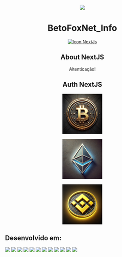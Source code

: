 <div align="center">

<a href="https://portfolio-react-betofoxnet-info-projects.vercel.app/"><img src="https://github.com/user-attachments/assets/8e37b052-5c84-4c25-bcb3-56f36e875326" width="150px"/></a>

# BetoFoxNet_Info


<a href="https://nextjs.org/"><img src="https://cdn.jsdelivr.net/gh/devicons/devicon@latest/icons/nextjs/nextjs-original.svg" width="130px" alt="Icon NextJs" /></a>

## About NextJS
Altenticação!
## Auth NextJS

</div>


<div align="center">

<p><a href="https://nextjs.org/"><img src="./public/images/bitcoin.webp" width="130px" alt="Icon Bitcoin" /></a></p>

<p><a href="https://nextjs.org/"><img src="./public/images/ethereum.webp" width="130px" alt="Icon Ethereum" /></a></p>

<p><a href="https://nextjs.org/"><img src="./public/images/binancecoin.webp" width="130px" alt="Icon Binancecoin" /></a></p>

</div>

## Desenvolvido em:

<div>

  <img src="https://cdn.jsdelivr.net/gh/devicons/devicon@latest/icons/vscode/vscode-original.svg" width="30px"/>
  <img src="https://cdn.jsdelivr.net/gh/devicons/devicon/icons/html5/html5-original.svg" width="30px"/>
  <img src="https://cdn.jsdelivr.net/gh/devicons/devicon/icons/css3/css3-original.svg" width="30px"/>
  <img src="https://cdn.jsdelivr.net/gh/devicons/devicon@latest/icons/tailwindcss/tailwindcss-original.svg" width="30px"/>
  <img src="https://cdn.jsdelivr.net/gh/devicons/devicon@latest/icons/github/github-original.svg" width="30px"/>
  <img src="https://cdn.jsdelivr.net/gh/devicons/devicon@latest/icons/nextjs/nextjs-original.svg" width="30px" />
  <img src="https://cdn.jsdelivr.net/gh/devicons/devicon@latest/icons/vercel/vercel-line.svg" width="30px"/>
  <img src="https://cdn.jsdelivr.net/gh/devicons/devicon/icons/javascript/javascript-plain.svg" width="30px"/>
  <img src="https://cdn.jsdelivr.net/gh/devicons/devicon@latest/icons/typescript/typescript-original.svg" width="30px" />
  <img src="https://cdn.jsdelivr.net/gh/devicons/devicon@latest/icons/axios/axios-plain.svg" width="30px"/>
  <img src="https://cdn.jsdelivr.net/gh/devicons/devicon@latest/icons/nodejs/nodejs-plain.svg" width="30px"/>
  <img src="https://cdn.jsdelivr.net/gh/devicons/devicon@latest/icons/npm/npm-original-wordmark.svg" width="30px"/>
  
</div>